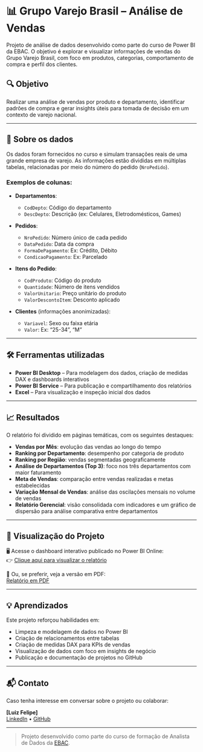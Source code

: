 # 📊 Grupo Varejo Brasil – Análise de Vendas

Projeto de análise de dados desenvolvido como parte do curso de Power BI da EBAC. O objetivo é explorar e visualizar informações de vendas do Grupo Varejo Brasil, com foco em produtos, categorias, comportamento de compra e perfil dos clientes.

## 🔍 Objetivo

Realizar uma análise de vendas por produto e departamento, identificar padrões de compra e gerar insights úteis para tomada de decisão em um contexto de varejo nacional.

---

## 🧾 Sobre os dados

Os dados foram fornecidos no curso e simulam transações reais de uma grande empresa de varejo. As informações estão divididas em múltiplas tabelas, relacionadas por meio do número do pedido (`NroPedido`).

### Exemplos de colunas:

- **Departamentos**:
  - `CodDepto`: Código do departamento
  - `DescDepto`: Descrição (ex: Celulares, Eletrodomésticos, Games)

- **Pedidos**:
  - `NroPedido`: Número único de cada pedido
  - `DataPedido`: Data da compra
  - `FormaDePagamento`: Ex: Crédito, Débito
  - `CondicaoPagamento`: Ex: Parcelado

- **Itens do Pedido**:
  - `CodProduto`: Código do produto
  - `Quantidade`: Número de itens vendidos
  - `ValorUnitario`: Preço unitário do produto
  - `ValorDescontoItem`: Desconto aplicado

- **Clientes** (informações anonimizadas):
  - `Variavel`: Sexo ou faixa etária
  - `Valor`: Ex: “25-34”, “M”

---

## 🛠️ Ferramentas utilizadas

- **Power BI Desktop** – Para modelagem dos dados, criação de medidas DAX e dashboards interativos
- **Power BI Service** – Para publicação e compartilhamento dos relatórios
- **Excel** – Para visualização e inspeção inicial dos dados

---

## 📈 Resultados

O relatório foi dividido em páginas temáticas, com os seguintes destaques:

- **Vendas por Mês**: evolução das vendas ao longo do tempo  
- **Ranking por Departamento**: desempenho por categoria de produto  
- **Ranking por Região**: vendas segmentadas geograficamente  
- **Análise de Departamentos (Top 3)**: foco nos três departamentos com maior faturamento  
- **Meta de Vendas**: comparação entre vendas realizadas e metas estabelecidas  
- **Variação Mensal de Vendas**: análise das oscilações mensais no volume de vendas  
- **Relatório Gerencial**: visão consolidada com indicadores e um gráfico de dispersão para análise comparativa entre departamentos

---

## 📄 Visualização do Projeto

🖥️ Acesse o dashboard interativo publicado no Power BI Online:  
👉 [Clique aqui para visualizar o relatório](https://app.powerbi.com/view?r=eyJrIjoiYWI0ZDZhZGMtMTQ1OC00N2UwLTgwNTgtZjg2MzkzY2NmZjYxIiwidCI6ImU4Y2YyNjM5LTFmOTgtNGJiNC1iZDg5LWFiZDE0OTI4OTM3ZiJ9)

📎 Ou, se preferir, veja a versão em PDF:  
[Relatório em PDF](./grupo_varejo_brasil.pdf)

---

## 💡 Aprendizados

Este projeto reforçou habilidades em:

- Limpeza e modelagem de dados no Power BI
- Criação de relacionamentos entre tabelas
- Criação de medidas DAX para KPIs de vendas
- Visualização de dados com foco em insights de negócio
- Publicação e documentação de projetos no GitHub

---

## 📬 Contato

Caso tenha interesse em conversar sobre o projeto ou colaborar:

**[Luiz Felipe]**  
[LinkedIn](https://www.linkedin.com/in/luiz-felipe-gomes-de-carvalho-dataanalytics/) • [GitHub](https://github.com/luizzfelipeh)  

---

> Projeto desenvolvido como parte do curso de formação de Analista de Dados da [EBAC](https://ebaconline.com.br).
